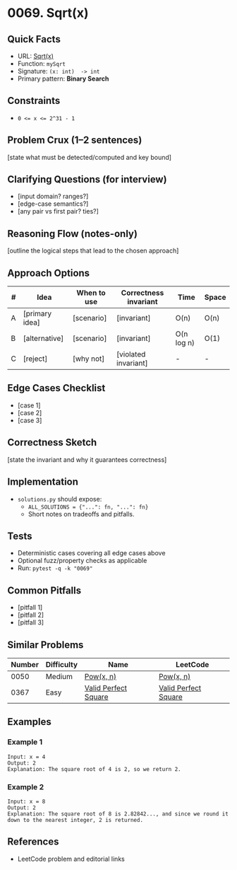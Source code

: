 # 0069. Sqrt(x)

## Quick Facts

- URL: [Sqrt(x)](https://leetcode.com/problems/sqrtx/)
- Function: `mySqrt`
- Signature: `(x: int)  -> int`
- Primary pattern: **Binary Search**

## Constraints

- `0 <= x <= 2^31 - 1`

## Problem Crux (1–2 sentences)

[state what must be detected/computed and key bound]

## Clarifying Questions (for interview)

- [input domain? ranges?]
- [edge-case semantics?]
- [any pair vs first pair? ties?]

## Reasoning Flow (notes-only)

[outline the logical steps that lead to the chosen approach]

## Approach Options

| # | Idea | When to use | Correctness invariant | Time | Space |
|---|------|-------------|-----------------------|------|-------|
| A | [primary idea] | [scenario] | [invariant] | O(n) | O(n) |
| B | [alternative] | [scenario] | [invariant] | O(n log n) | O(1) |
| C | [reject] | [why not] | [violated invariant] | - | - |

## Edge Cases Checklist

- [case 1]
- [case 2]
- [case 3]

## Correctness Sketch

[state the invariant and why it guarantees correctness]

## Implementation

- `solutions.py` should expose:
  - `ALL_SOLUTIONS = {"...": fn, "...": fn}`
  - Short notes on tradeoffs and pitfalls.

## Tests

- Deterministic cases covering all edge cases above
- Optional fuzz/property checks as applicable
- Run: `pytest -q -k "0069"`

## Common Pitfalls

- [pitfall 1]
- [pitfall 2]
- [pitfall 3]

## Similar Problems

| Number | Difficulty | Name | LeetCode |
|---|---|---|---|
| 0050 | Medium | [Pow(x, n)](../0050-powx-n/readme.md) | [Pow(x, n)](https://leetcode.com/problems/powx-n/) |
| 0367 | Easy | [Valid Perfect Square](../0367-valid-perfect-square/readme.md) | [Valid Perfect Square](https://leetcode.com/problems/valid-perfect-square/) |

## Examples

### Example 1

```text
Input: x = 4
Output: 2
Explanation: The square root of 4 is 2, so we return 2.
```

### Example 2

```text
Input: x = 8
Output: 2
Explanation: The square root of 8 is 2.82842..., and since we round it down to the nearest integer, 2 is returned.
```

## References

- LeetCode problem and editorial links
